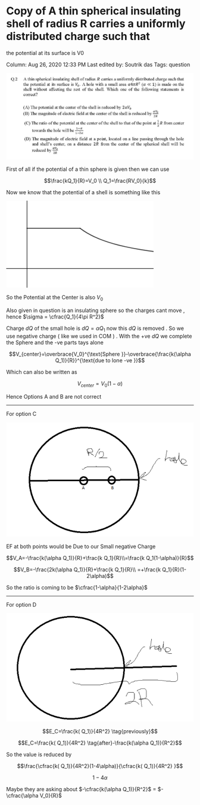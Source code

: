 # Copy of A thin spherical insulating shell of radius R carries a uniformly distributed charge such that
the potential at its surface is V0

Column: Aug 26, 2020 12:33 PM
Last edited by: Soutrik das
Tags: question

![Copy%20of%20A%20thin%20spherical%20insulating%20shell%20of%20radiu%20140514fc2a624d80921cf4ce4543ca86/Untitled.png](Copy%20of%20A%20thin%20spherical%20insulating%20shell%20of%20radiu%20140514fc2a624d80921cf4ce4543ca86/Untitled.png)

First of all if the potential of a thin sphere is given then we can use 

$$\frac{kQ_1}{R}=V_0 \\
Q_1=\frac{RV_0}{k}$$

Now we know that the potential of a shell is something like this 

![Copy%20of%20A%20thin%20spherical%20insulating%20shell%20of%20radiu%20140514fc2a624d80921cf4ce4543ca86/Untitled%201.png](Copy%20of%20A%20thin%20spherical%20insulating%20shell%20of%20radiu%20140514fc2a624d80921cf4ce4543ca86/Untitled%201.png)

So the Potential at the Center is also $V_0$ 

Also given in question is an insulating sphere so the charges cant move , hence $\sigma = \cfrac{Q_1}{4\pi R^2}$

Charge $dQ$ of the small hole is $dQ=\alpha Q_1$ now this $dQ$ is removed . So we use negative charge ( like we used in COM ) . With the +ve $dQ$ we complete the Sphere and the -ve parts tays alone 

$$V_{center}=\overbrace{V_0}^{\text{Sphere }}-\overbrace{\frac{k(\alpha Q_1)}{R}}^{\text{due to lone -ve }}$$

Which can also be written as 

$$V_{center}=V_0(1-\alpha)$$

Hence Options A and B are not correct 

---

For option C

![Copy%20of%20A%20thin%20spherical%20insulating%20shell%20of%20radiu%20140514fc2a624d80921cf4ce4543ca86/Untitled%202.png](Copy%20of%20A%20thin%20spherical%20insulating%20shell%20of%20radiu%20140514fc2a624d80921cf4ce4543ca86/Untitled%202.png)

EF at both points would be Due to our Small negative Charge 

$$V_A=-\frac{k(\alpha Q_1)}{R}+\frac{k Q_1}{R}\\=\frac{k Q_1(1-\alpha)}{R}$$

$$V_B=-\frac{2k(\alpha Q_1)}{R}+\frac{k Q_1}{R}\\
=+\frac{k Q_1}{R}(1-2\alpha)$$

So the ratio is coming to be $\cfrac{1-\alpha}{1-2\alpha}$

---

For option D

![Copy%20of%20A%20thin%20spherical%20insulating%20shell%20of%20radiu%20140514fc2a624d80921cf4ce4543ca86/Untitled%203.png](Copy%20of%20A%20thin%20spherical%20insulating%20shell%20of%20radiu%20140514fc2a624d80921cf4ce4543ca86/Untitled%203.png)

$$E_C=\frac{k( Q_1)}{4R^2} \tag{previously}$$

$$E_C=\frac{k( Q_1)}{4R^2} \tag{after}-\frac{k(\alpha Q_1)}{R^2}$$

So the value is reduced by 

$$\frac{\cfrac{k( Q_1)}{4R^2}(1-4\alpha)}{\cfrac{k( Q_1)}{4R^2} }$$

$$1-4\alpha$$

Maybe they are asking about $-\cfrac{k(\alpha Q_1)}{R^2}$ = $-\cfrac{\alpha V_0}{R}$